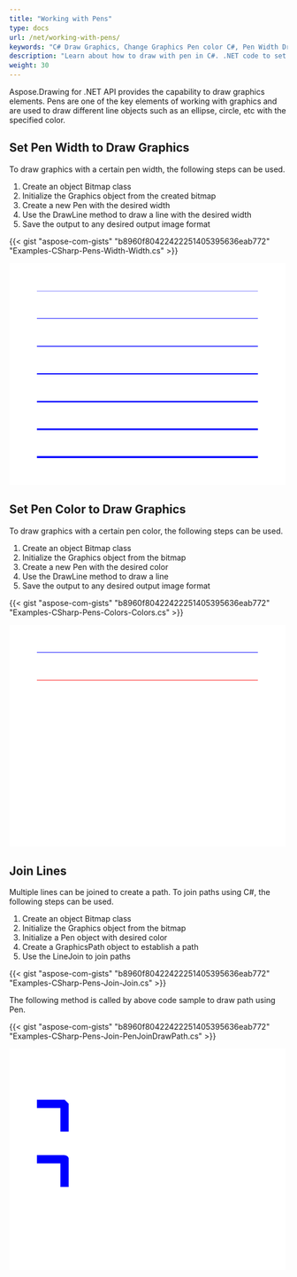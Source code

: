 ```yaml
---
title: "Working with Pens"
type: docs
url: /net/working-with-pens/
keywords: "C# Draw Graphics, Change Graphics Pen color C#, Pen Width Draw Graphics C#"
description: "Learn about how to draw with pen in C#. .NET code to set pen width and color in C# and VB.NET."
weight: 30
---
```


Aspose.Drawing for .NET API provides the capability to draw graphics elements. Pens are one of the key elements of working with graphics and are used to draw different line objects such as an ellipse, circle, etc with the specified color.
## **Set Pen Width to Draw Graphics**
To draw graphics with a certain pen width, the following steps can be used.

1. Create an object Bitmap class
1. Initialize the Graphics object from the created bitmap
1. Create a new Pen with the desired width
1. Use the DrawLine method to draw a line with the desired width
1. Save the output to any desired output image format

{{< gist "aspose-com-gists" "b8960f80422422251405395636eab772" "Examples-CSharp-Pens-Width-Width.cs" >}}

<img src="https://github.com/aspose-drawing/Aspose.Drawing-for-.NET/raw/master/Examples/Data/Pens/Width_out.png" alt="Pen width" width="500" />

## **Set Pen Color to Draw Graphics**
To draw graphics with a certain pen color, the following steps can be used.

1. Create an object Bitmap class
1. Initialize the Graphics object from the bitmap
1. Create a new Pen with the desired color
1. Use the DrawLine method to draw a line
1. Save the output to any desired output image format

{{< gist "aspose-com-gists" "b8960f80422422251405395636eab772" "Examples-CSharp-Pens-Colors-Colors.cs" >}}

<img src="https://github.com/aspose-drawing/Aspose.Drawing-for-.NET/raw/master/Examples/Data/Pens/Colors_out.png" alt="Pen color" width="500" />

## **Join Lines**
Multiple lines can be joined to create a path. To join paths using C#, the following steps can be used.

1. Create an object Bitmap class
1. Initialize the Graphics object from the bitmap
1. Initialize a Pen object with desired color
1. Create a GraphicsPath object to establish a path
1. Use the LineJoin to join paths

{{< gist "aspose-com-gists" "b8960f80422422251405395636eab772" "Examples-CSharp-Pens-Join-Join.cs" >}}

The following method is called by above code sample to draw path using Pen.

{{< gist "aspose-com-gists" "b8960f80422422251405395636eab772" "Examples-CSharp-Pens-Join-PenJoinDrawPath.cs" >}}

<img src="https://github.com/aspose-drawing/Aspose.Drawing-for-.NET/raw/master/Examples/Data/Pens/Join_out.png" alt="Join lines" width="500" />